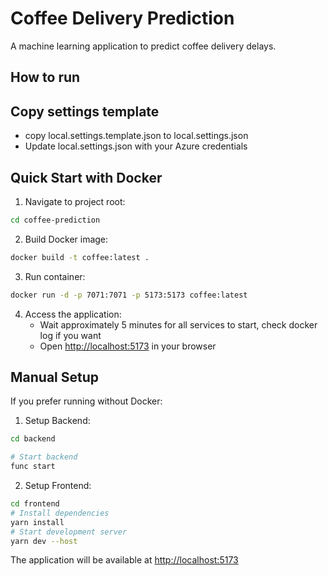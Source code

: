 # Coffee Delivery Prediction

A machine learning application to predict coffee delivery delays.

## How to run
## Copy settings template
- copy local.settings.template.json to local.settings.json
- Update local.settings.json with your Azure credentials
## Quick Start with Docker

1. Navigate to project root:
```bash
cd coffee-prediction
```

2. Build Docker image:
```bash
docker build -t coffee:latest .
```

3. Run container:
```bash
docker run -d -p 7071:7071 -p 5173:5173 coffee:latest
```

4. Access the application:
   - Wait approximately 5 minutes for all services to start, check docker log if you want
   - Open [http://localhost:5173](http://localhost:5173) in your browser

## Manual Setup

If you prefer running without Docker:

1. Setup Backend:
```bash
cd backend

# Start backend
func start
```

2. Setup Frontend:
```bash
cd frontend
# Install dependencies
yarn install
# Start development server
yarn dev --host
```

The application will be available at [http://localhost:5173](http://localhost:5173)


